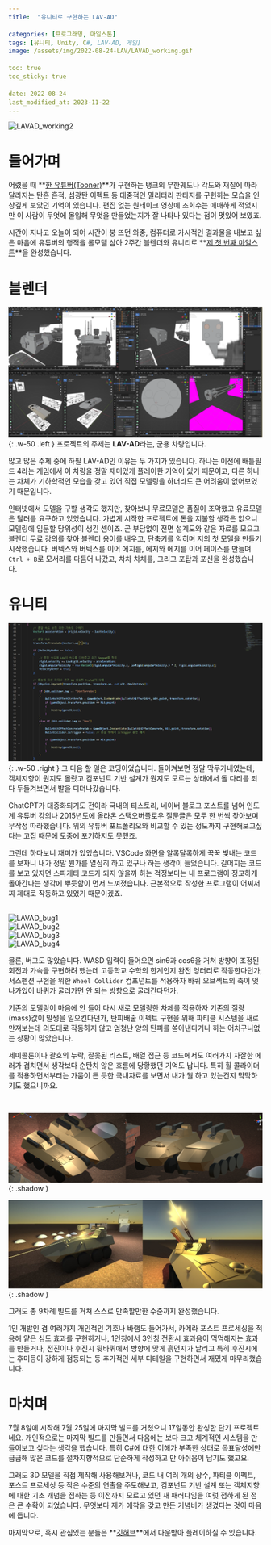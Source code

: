 ```yaml
---
title:  "유니티로 구현하는 LAV-AD"

categories: [프로그래밍, 마일스톤]
tags: [유니티, Unity, C#, LAV-AD, 게임]
image: /assets/img/2022-08-24-LAV/LAVAD_working.gif

toc: true
toc_sticky: true
 
date: 2022-08-24
last_modified_at: 2023-11-22
---
```


![LAVAD_working2](/assets/img/2022-08-24-LAV/LAVAD_working2.gif)

# **들어가며**

어렸을 때 **[한 유튜버(Tooner)](https://www.youtube.com/@tooner/videos)**가 구현하는 탱크의 무한궤도나 각도와 재질에 따라 달라지는 탄흔 흔적, 섬광탄 이펙트 등 대중적인 밀리터리 판타지를 구현하는 모습을 인상깊게 보았던 기억이 있습니다. 편집 없는 원테이크 영상에 조회수는 애매하게 적었지만 이 사람이 무엇에 몰입해 무엇을 만들었는지가 잘 나타나 있다는 점이 멋있어 보였죠.

시간이 지나고 오늘이 되어 시간이 붕 뜨던 와중, 컴퓨터로 가시적인 결과물을 내보고 싶은 마음에 유튜버의 행적을 롤모델 삼아 2주간 블렌더와 유니티로 **[제 첫 번째 마일스톤](https://kiw6024.github.io/categories/%EB%A7%88%EC%9D%BC%EC%8A%A4%ED%86%A4/)**을 완성했습니다.

# **블렌더**

![LAVAD_modeling](/assets/img/2022-08-24-LAV/LAVAD_modeling.png){: .w-50 .left }
프로젝트의 주제는 **LAV-AD**라는, 군용 차량입니다.

많고 많은 주제 중에 하필 LAV-AD인 이유는 두 가지가 있습니다. 하나는 이전에 배틀필드 4라는 게임에서 이 차량을 정말 재미있게 플레이한 기억이 있기 때문이고, 다른 하나는 차체가 기하학적인 모습을 갖고 있어 직접 모델링을 하더라도 큰 어려움이 없어보였기 때문입니다.

인터넷에서 모델을 구할 생각도 했지만, 찾아보니 무료모델은 품질이 조악했고 유료모델은 달러를 요구하고 있었습니다. 가볍게 시작한 프로젝트에 돈을 지불할 생각은 없으니 모델링에 입문할 당위성이 생긴 셈이죠. 곧 부담없이 전면 설계도와 같은 자료를 모으고 블렌더 무료 강의를 찾아 블렌더 용어를 배우고, 단축키를 익히며 저의 첫 모델을 만들기 시작했습니다. 버텍스와 버텍스를 이어 에지를, 에지와 에지를 이어 페이스를 만들며 `Ctrl + B`로 모서리를 다듬어 나갔고, 차차 차체를, 그리고 포탑과 포신을 완성했습니다.

# **유니티**

![LAVAD_coding](/assets/img/2022-08-24-LAV/LAVAD_coding.png){: .w-50 .right }
그 다음 할 일은 코딩이었습니다. 돌이켜보면 정말 막무가내였는데, 객체지향이 뭔지도 몰랐고 컴포넌트 기반 설계가 뭔지도 모르는 상태에서 돌 다리를 죄다 두들겨보면서 발을 디뎌나갔습니다.

ChatGPT가 대중화되기도 전이라 국내의 티스토리, 네이버 블로그 포스트를 넘어 인도계 유튜버 강의나 2015년도에 올라온 스택오버플로우 질문글은 모두 한 번씩 찾아보며 무작정 따라했습니다. 위의 유튜버 포트폴리오와 비교할 수 있는 정도까지 구현해보고싶다는 고집 때문에 도중에 포기하지도 못했죠.

그런데 하다보니 재미가 있었습니다. VSCode 화면을 알록달록하게 꾹꾹 빛내는 코드를 보자니 내가 정말 뭔가를 열심히 하고 있구나 하는 생각이 들었습니다. 길어지는 코드를 보고 있자면 스파게티 코드가 되지 않을까 하는 걱정보다는 내 프로그램이 정교하게 돌아간다는 생각에 뿌듯함이 먼저 느껴졌습니다. 근본적으로 작성한 프로그램이 어찌저찌 제대로 작동하고 있었기 때문이겠죠.

<br>

<div class="row">
    <div class="col-md-6">
        <img src="/assets/img/2022-08-24-LAV/LAVAD_bug1.gif" alt="LAVAD_bug1">
    </div>
    <div class="col-md-6">
        <img src="/assets/img/2022-08-24-LAV/LAVAD_bug2.gif" alt="LAVAD_bug2">
    </div>
</div>
<div class="row">
    <div class="col-md-6">
        <img src="/assets/img/2022-08-24-LAV/LAVAD_bug3.gif" alt="LAVAD_bug3">
    </div>
    <div class="col-md-6">
        <img src="/assets/img/2022-08-24-LAV/LAVAD_bug4.gif" alt="LAVAD_bug4">
    </div>
</div>

물론, 버그도 많았습니다. WASD 입력이 들어오면 sinθ과 cosθ을 거쳐 방향이 조정된 회전과 가속을 구현하려 했는데 고등학교 수학의 한계인지 완전 엉터리로 작동한다던가, 서스펜션 구현을 위한 `Wheel Collider` 컴포넌트를 적용하자 바퀴 오브젝트의 축이 엇나가있어 바퀴가 굴러가면 안 되는 방향으로 굴러간다던가.

기존의 모델링이 마음에 안 들어 다시 새로 모델링한 차체를 적용하자 기존의 질량(mass)값이 말썽을 일으킨다던가, 탄피배출 이펙트 구현을 위해 파티클 시스템을 새로 만져보는데 의도대로 작동하지 않고 엄청난 양의 탄피를 쏟아낸다거나 하는 어처구니없는 상황이 많았습니다.

세미콜론이나 괄호의 누락, 잘못된 리스트, 배열 접근 등 코드에서도 여러가지 자잘한 에러가 겹치면서 생각보다 순탄치 않은 흐름에 당황했던 기억도 납니다. 특히 휠 콜라이더를 적용하면서부터는 가뭄이 든 듯한 국내자료를 보면서 내가 뭘 하고 있는건지 막막하기도 했으니까요.

<br>

![LAVAD_main](/assets/img/2022-08-24-LAV/LAVAD_main.png){: .shadow }

![LAVAD_main2](/assets/img/2022-08-24-LAV/LAVAD_main2.png){: .shadow }

그래도 총 9차례 빌드를 거쳐 스스로 만족할만한 수준까지 완성했습니다.

1인 개발인 겸 여러가지 개인적인 기호나 바램도 들어가서, 카메라 포스트 프로세싱을 적용해 얕은 심도 효과를 구현하거나, 1인칭에서 3인칭 전환시 효과음이 먹먹해지는 효과를 만들거나, 전진이나 후진시 뒷바퀴에서 방향에 맞게 흙먼지가 날리고 특히 후진시에는 후미등이 강하게 점등되는 등 추가적인 세부 디테일을 구현하면서 재밌게 마무리했습니다.

# **마치며**

7월 8일에 시작해 7월 25일에 마지막 빌드를 거쳤으니 17일동안 완성한 단기 프로젝트네요. 개인적으로는 마지막 빌드를 만들면서 다음에는 보다 크고 체계적인 시스템을 만들어보고 싶다는 생각을 했습니다. 특히 C#에 대한 이해가 부족한 상태로 목표달성에만 급급해 많은 코드를 절차지향적으로 단순하게 작성하고 만 아쉬움이 남기도 했고요.

그래도 3D 모델을 직접 제작해 사용해보거나, 코드 내 여러 개의 상수, 파티클 이펙트, 포스트 프로세싱 등 작은 수준의 연출을 주도해보고, 컴포넌트 기반 설계 또는 객체지향에 대한 기초 개념을 접하는 등 이전까지 모르고 있던 새 패러다임을 여럿 접하게 된 점은 큰 수확이 되었습니다. 무엇보다 제가 애착을 갖고 만든 기념비가 생겼다는 것이 마음에 듭니다.

마지막으로, 혹시 관심있는 분들은 **[깃허브](https://github.com/kiw6024/LAV-AD)**에서 다운받아 플레이하실 수 있습니다.